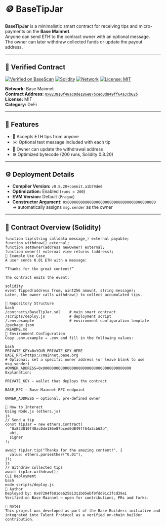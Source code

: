 # 🪙 BaseTipJar

**BaseTipJar** is a minimalistic smart contract for receiving tips and micro-payments on the **Base Mainnet**.  
Anyone can send ETH to the contract owner with an optional message.  
The owner can later withdraw collected funds or update the payout address.

---

## 🔗 Verified Contract

[![Verified on BaseScan](https://img.shields.io/badge/Verified%20on-BaseScan-1b75d0?logo=ethereum&logoColor=white)](https://basescan.org/address/0x823810f48ac0de186e87bced0d849ff64a3cb62b)
[![Solidity](https://img.shields.io/badge/Solidity-0.8.20-blue?logo=ethereum)]()
[![Network](https://img.shields.io/badge/Network-Base%20Mainnet-0052FF)]()
[![License: MIT](https://img.shields.io/badge/License-MIT-green.svg)]()

**Network:** Base Mainnet  
**Contract Address:** [`0x823810f48ac0de186e87bced0d849ff64a3cb62b`](https://basescan.org/address/0x823810f48ac0de186e87bced0d849ff64a3cb62b)  
**License:** MIT  
**Category:** DeFi  

---

## 🧩 Features

- 💸 Accepts ETH tips from anyone  
- ✉️ Optional text message included with each tip  
- 🔐 Owner can update the withdrawal address  
- ⚙️ Optimized bytecode (200 runs, Solidity 0.8.20)  

---

## ⚙️ Deployment Details

- **Compiler Version:** `v0.8.20+commit.a1b79de6`  
- **Optimization:** Enabled (`runs = 200`)  
- **EVM Version:** Default (`Prague`)  
- **Constructor Argument:** `0x0000000000000000000000000000000000000000`  
  → automatically assigns `msg.sender` as the owner  

---

## 🧠 Contract Overview (Solidity)

```solidity
function tip(string calldata message_) external payable;
function withdraw() external;
function setOwner(address newOwner) external;
function owner() external view returns (address);
💬 Example Use Case
A user sends 0.01 ETH with a message:

“Thanks for the great content!”

The contract emits the event:

solidity
event Tipped(address from, uint256 amount, string message);
Later, the owner calls withdraw() to collect accumulated tips.

🧰 Repository Structure
bash
/contracts/BaseTipJar.sol    # main smart contract
/scripts/deploy.js           # deployment script
/.env.example                # environment configuration template
/package.json
/README.md
🔧 Environment Configuration
Copy .env.example → .env and fill in the following values:

bash
PRIVATE_KEY=0xYOUR_PRIVATE_KEY_HERE
BASE_RPC=https://mainnet.base.org
# Optional: set a specific owner address (or leave blank to use msg.sender)
#OWNER_ADDRESS=0x0000000000000000000000000000000000000000
Explanation:

PRIVATE_KEY — wallet that deploys the contract

BASE_RPC — Base Mainnet RPC endpoint

OWNER_ADDRESS — optional, pre-defined owner

🧠 How to Interact
Using Node.js (ethers.js)
js
// Send a tip
const tipJar = new ethers.Contract(
  "0x823810f48ac0de186e87bced0d849ff64a3cb62b",
  abi,
  signer
);

await tipJar.tip("Thanks for the amazing content!", {
  value: ethers.parseEther("0.01"),
});
js
// Withdraw collected tips
await tipJar.withdraw();
CLI Deployment
bash
node scripts/deploy.js
👤 Author
Deployed by: 0x87204f681de62581311b05ebf9fdd91c3fcd39a1
Verified on Base Mainnet — open for contributions, PRs and forks.

🧾 Notes
This project was developed as part of the Base Builders initiative and integrated into Talent Protocol as a verified on-chain builder contribution.
